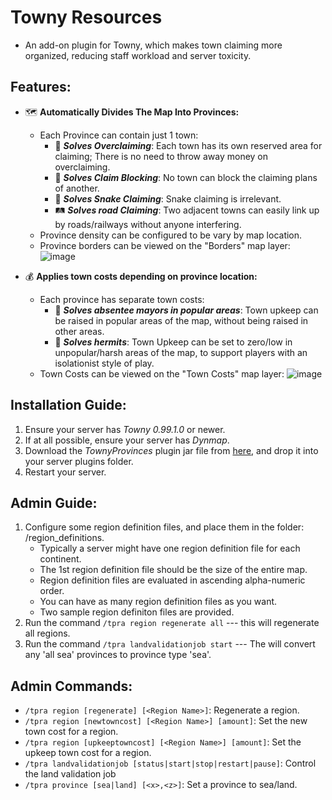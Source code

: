 # Towny Resources
- An add-on plugin for Towny, which makes town claiming more organized, reducing staff workload and server toxicity.

## Features:
- :world_map: **Automatically Divides The Map Into Provinces:**
  - Each Province can contain just 1 town:
    - :money_with_wings: ***Solves Overclaiming***: Each town has its own reserved area for claiming; There is no need to throw away money on overclaiming.
    - :stop_sign: ***Solves Claim Blocking***: No town can block the claiming plans of another.
    - :snake: ***Solves Snake Claiming***: Snake claiming is irrelevant.
    - :railway_track: ***Solves road Claiming***: Two adjacent towns can easily link up by roads/railways without anyone interfering.
  - Province density can be configured to be vary by map location.
  - Province borders can be viewed on the "Borders" map layer: ![image](https://github.com/Goosius1/TownyProvinces/assets/50219223/9eb5849a-4540-49ba-b71f-26c128c3fc56)

- :moneybag: **Applies town costs depending on province location:**
  - Each province has separate town costs:
    - :tophat: ***Solves absentee mayors in popular areas***: Town upkeep can be raised in popular areas of the map, without being raised in other areas.
    - :santa: ***Solves hermits***: Town Upkeep can be set to zero/low in unpopular/harsh areas of the map, to support players with an isolationist style of play.
  - Town Costs can be viewed on the "Town Costs" map layer: ![image](https://github.com/Goosius1/TownyProvinces/assets/50219223/b5d6fdee-9625-4b2a-8edd-8a5b221e64e8)

## Installation Guide:
1. Ensure your server has *Towny 0.99.1.0* or newer.
2. If at all possible, ensure your server has *Dynmap*.
3. Download the *TownyProvinces* plugin jar file from [here](https://github.com/TownyAdvanced/TownyProvinces/releases), and drop it into your server plugins folder.
4. Restart your server.

## Admin Guide:
1. Configure some region definition files, and place them in the folder: /region_definitions.
   - Typically a server might have one region definition file for each continent.
   - The 1st region definition file should be the size of the entire map.
   - Region definition files are evaluated in ascending alpha-numeric order.
   - You can have as many region definition files as you want.
   - Two sample region definiton files are provided.
2. Run the command `/tpra region regenerate all` --- this will regenerate all regions.
3. Run the command `/tpra landvalidationjob start` --- The will convert any 'all sea' provinces to province type 'sea'.

## Admin Commands:
- `/tpra region [regenerate] [<Region Name>]`: Regenerate a region.
- `/tpra region [newtowncost] [<Region Name>] [amount]`: Set the new town cost for a region.
- `/tpra region [upkeeptowncost] [<Region Name>] [amount]`: Set the upkeep town cost for a region.
- `/tpra landvalidationjob [status|start|stop|restart|pause]`: Control the land validation job
- `/tpra province [sea|land] [<x>,<z>]`: Set a province to sea/land.

